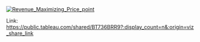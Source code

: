 <div class='tableauPlaceholder' id='viz1740432832807' style='position: relative'><noscript><a href='#'>
<img alt='Revenue_Maximizing_Price_point ' src='https:&#47;&#47;public.tableau.com&#47;static&#47;images&#47;RF&#47;RFMwithML&#47;Revenue_Maximizing_Price_point&#47;1_rss.png' style='border: none' /></a>
</noscript><object class='tableauViz'  style='display:none;'><param name='host_url' value='https%3A%2F%2Fpublic.tableau.com%2F' /> <param name='embed_code_version' value='3' /> 
<param name='path' value='views&#47;RFMwithML&#47;Revenue_Maximizing_Price_point?:language=ko-KR&amp;:embed=true&amp;publish=yes&amp;:sid=&amp;:redirect=auth' /> 
<param name='toolbar' value='yes' /><param name='static_image' value='https:&#47;&#47;public.tableau.com&#47;static&#47;images&#47;RF&#47;RFMwithML&#47;Revenue_Maximizing_Price_point&#47;1.png' /> 
<param name='animate_transition' value='yes' /><param name='display_static_image' value='yes' /><param name='display_spinner' value='yes' /><param name='display_overlay' value='yes' />
<param name='display_count' value='yes' /><param name='language' value='ko-KR' /><param name='filter' value='publish=yes' /></object></div>   

Link: https://public.tableau.com/shared/BT736BRR9?:display_count=n&:origin=viz_share_link
